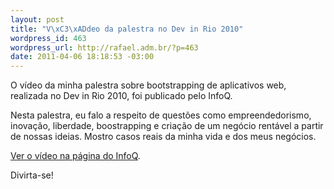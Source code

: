 ```yaml
--- 
layout: post
title: "V\xC3\xADdeo da palestra no Dev in Rio 2010"
wordpress_id: 463
wordpress_url: http://rafael.adm.br/?p=463
date: 2011-04-06 18:18:53 -03:00
---
```

O vídeo da minha palestra sobre bootstrapping de aplicativos web, realizada no Dev in Rio 2010, foi publicado pelo InfoQ.

Nesta palestra, eu falo a respeito de questões como empreendedorismo, inovação, liberdade, boostrapping e criação de um negócio rentável a partir de nossas ideias. Mostro casos reais da minha vida e dos meus negócios.

<a href="http://www.infoq.com/br/presentations/devinrio-rafael-lima">Ver o vídeo na página do InfoQ</a>.

Divirta-se!
